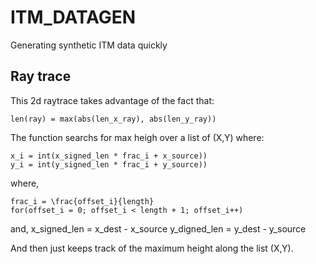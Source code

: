 # ITM_DATAGEN
Generating synthetic ITM data quickly

## Ray trace
This 2d raytrace takes advantage of the fact that:

	len(ray) = max(abs(len_x_ray), abs(len_y_ray))
	
The function searchs for max heigh over a list of (X,Y) where:

	x_i = int(x_signed_len * frac_i + x_source))
	y_i = int(y_signed_len * frac_i + y_source))
	
where,

	frac_i = \frac{offset_i}{length}
	for(offset_i = 0; offset_i < length + 1; offset_i++)
and,
	x_signed_len = x_dest - x_source
	y_digned_len = y_dest - y_source
	
And then just keeps track of the maximum height along the list (X,Y).
	
